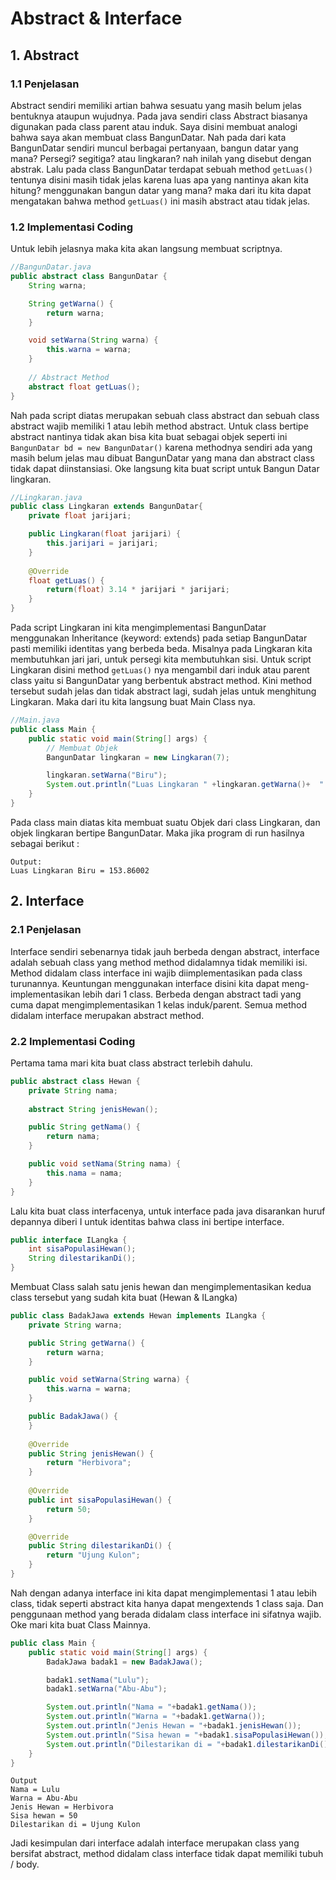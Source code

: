 # Abstract & Interface

## 1. Abstract
### 1.1 Penjelasan

Abstract sendiri memiliki artian bahwa sesuatu yang masih belum jelas bentuknya ataupun wujudnya. Pada java sendiri class Abstract biasanya digunakan pada class parent atau induk. Saya disini membuat analogi bahwa saya akan membuat class BangunDatar. Nah pada dari kata BangunDatar sendiri muncul berbagai pertanyaan, bangun datar yang mana? Persegi? segitiga? atau lingkaran? nah inilah yang disebut dengan abstrak. Lalu pada class BangunDatar terdapat sebuah method ``getLuas()`` tentunya disini masih tidak jelas karena luas apa yang nantinya akan kita hitung? menggunakan bangun datar yang mana? maka dari itu kita dapat mengatakan bahwa method ``getLuas()`` ini masih abstract atau tidak jelas.

### 1.2 Implementasi Coding

Untuk lebih jelasnya maka kita akan langsung membuat scriptnya.

```java
//BangunDatar.java
public abstract class BangunDatar { 
    String warna;

    String getWarna() {
        return warna;
    }

    void setWarna(String warna) {
        this.warna = warna;
    }
    
    // Abstract Method
    abstract float getLuas();
}
```
Nah pada script diatas merupakan sebuah class abstract dan sebuah class abstract wajib memiliki 1 atau lebih method abstract. Untuk class bertipe abstract nantinya tidak akan bisa kita buat sebagai objek seperti ini ``BangunDatar bd = new BangunDatar()`` karena methodnya sendiri ada yang masih belum jelas mau dibuat BangunDatar yang mana dan abstract class tidak dapat diinstansiasi. Oke langsung kita buat script untuk Bangun Datar lingkaran.

```java
//Lingkaran.java
public class Lingkaran extends BangunDatar{
    private float jarijari;

    public Lingkaran(float jarijari) {
        this.jarijari = jarijari;
    }
    
    @Override
    float getLuas() {
        return(float) 3.14 * jarijari * jarijari;
    }
}
```

Pada script Lingkaran ini kita mengimplementasi BangunDatar menggunakan Inheritance (keyword: extends) pada setiap BangunDatar pasti memiliki identitas yang berbeda beda. Misalnya pada Lingkaran kita membutuhkan jari jari, untuk persegi kita membutuhkan sisi. Untuk script Lingkaran disini method ``getLuas()`` nya mengambil dari induk atau parent class yaitu si BangunDatar yang berbentuk abstract method. Kini method tersebut sudah jelas dan tidak abstract lagi, sudah jelas untuk menghitung Lingkaran. Maka dari itu kita langsung buat Main Class nya.

```java
//Main.java
public class Main {
    public static void main(String[] args) {
        // Membuat Objek
        BangunDatar lingkaran = new Lingkaran(7);

        lingkaran.setWarna("Biru");
        System.out.println("Luas Lingkaran " +lingkaran.getWarna()+  " = " +lingkaran.getLuas());
    }
}
```

Pada class main diatas kita membuat suatu Objek dari class Lingkaran, dan objek lingkaran bertipe BangunDatar. Maka jika program di run hasilnya sebagai berikut :

```
Output:
Luas Lingkaran Biru = 153.86002
```

## 2. Interface

### 2.1 Penjelasan

Interface sendiri sebenarnya tidak jauh berbeda dengan abstract, interface adalah sebuah class yang method method didalamnya tidak memiliki isi. Method didalam class interface ini wajib diimplementasikan pada class turunannya. Keuntungan menggunakan interface disini kita dapat meng-implementasikan lebih dari 1 class. Berbeda dengan abstract tadi yang cuma dapat mengimplementasikan 1 kelas induk/parent. Semua method didalam interface merupakan abstract method. 

### 2.2 Implementasi Coding

Pertama tama mari kita buat class abstract terlebih dahulu.
```java
public abstract class Hewan {
    private String nama;
    
    abstract String jenisHewan();

    public String getNama() {
        return nama;
    }

    public void setNama(String nama) {
        this.nama = nama;
    }
}
```
Lalu kita buat class interfacenya, untuk interface pada java disarankan huruf depannya diberi I untuk identitas bahwa class ini bertipe interface.
```java
public interface ILangka {
    int sisaPopulasiHewan();
    String dilestarikanDi(); 
}
```
Membuat Class salah satu jenis hewan dan mengimplementasikan kedua class tersebut yang sudah kita buat (Hewan & ILangka)

```java
public class BadakJawa extends Hewan implements ILangka {
    private String warna;

    public String getWarna() {
        return warna;
    }

    public void setWarna(String warna) {
        this.warna = warna;
    }

    public BadakJawa() {
    }
    
    @Override
    public String jenisHewan() {
        return "Herbivora";
    }
    
    @Override
    public int sisaPopulasiHewan() {
        return 50;
    }

    @Override
    public String dilestarikanDi() {
        return "Ujung Kulon";
    }
}
```
Nah dengan adanya interface ini kita dapat mengimplementasi 1 atau lebih class, tidak seperti abstract kita hanya dapat mengextends 1 class saja. Dan penggunaan method yang berada didalam class interface ini sifatnya wajib. Oke mari kita buat Class Mainnya.
```java
public class Main {
    public static void main(String[] args) {
        BadakJawa badak1 = new BadakJawa();

        badak1.setNama("Lulu");
        badak1.setWarna("Abu-Abu");

        System.out.println("Nama = "+badak1.getNama());
        System.out.println("Warna = "+badak1.getWarna());
        System.out.println("Jenis Hewan = "+badak1.jenisHewan());
        System.out.println("Sisa hewan = "+badak1.sisaPopulasiHewan());
        System.out.println("Dilestarikan di = "+badak1.dilestarikanDi());
    }
}
```
```
Output
Nama = Lulu
Warna = Abu-Abu
Jenis Hewan = Herbivora
Sisa hewan = 50
Dilestarikan di = Ujung Kulon
```
Jadi kesimpulan dari interface adalah interface merupakan class yang bersifat abstract, method didalam class interface tidak dapat memiliki tubuh / body.
